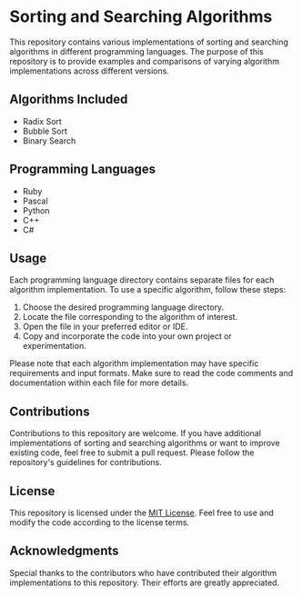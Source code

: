 # Sorting and Searching Algorithms

This repository contains various implementations of sorting and searching algorithms in different programming languages. The purpose of this repository is to provide examples and comparisons of varying algorithm implementations across different versions.

## Algorithms Included
- Radix Sort
- Bubble Sort
- Binary Search

## Programming Languages
- Ruby
- Pascal
- Python
- C++
- C#

## Usage
Each programming language directory contains separate files for each algorithm implementation. To use a specific algorithm, follow these steps:

1. Choose the desired programming language directory.
2. Locate the file corresponding to the algorithm of interest.
3. Open the file in your preferred editor or IDE.
4. Copy and incorporate the code into your own project or experimentation.

Please note that each algorithm implementation may have specific requirements and input formats. Make sure to read the code comments and documentation within each file for more details.

## Contributions
Contributions to this repository are welcome. If you have additional implementations of sorting and searching algorithms or want to improve existing code, feel free to submit a pull request. Please follow the repository's guidelines for contributions.

## License
This repository is licensed under the [MIT License](LICENSE). Feel free to use and modify the code according to the license terms.

## Acknowledgments
Special thanks to the contributors who have contributed their algorithm implementations to this repository. Their efforts are greatly appreciated.
